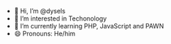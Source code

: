 - 👋 Hi, I’m @dysels
- 👀 I’m interested in Techonology
- 🌱 I’m currently learning PHP, JavaScript and PAWN
- 😄 Pronouns: He/him
